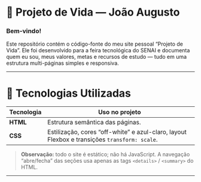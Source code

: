 

<h1> 🌠 Projeto de Vida — João Augusto</h1>

<h3> Bem-vindo! </h3> 
<p>Este repositório contém o código-fonte do meu site pessoal “Projeto de Vida”.  
Ele foi desenvolvido para a feira tecnológica do SENAI e documenta quem eu sou, meus valores, metas e recursos de estudo — tudo em uma estrutura multi-páginas simples e responsiva.</p>

---




<h1> 🚀 Tecnologias Utilizadas</h1>

| Tecnologia | Uso no projeto |
|------------|----------------|
| **HTML**  | Estrutura semântica das páginas. |
| **CSS**   | Estilização, cores “off-white” e azul-claro, layout Flexbox e transições `transform: scale`. |

> **Observação:** todo o site é estático; não há JavaScript. A navegação “abre/fecha” das seções usa apenas as tags `<details>` / `<summary>` do HTML.

---


